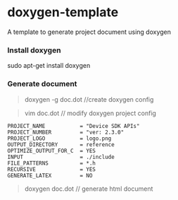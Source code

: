 # doxygen-template
A template to generate project  document using doxygen

### Install doxygen
sudo apt-get install doxygen

### Generate document
> doxygen -g doc.dot	//create doxygen config   

> vim doc.dot			// modify doxygen project config
```
PROJECT_NAME           = "Device SDK APIs"
PROJECT_NUMBER         = "ver: 2.3.0"
PROJECT_LOGO           = logo.png
OUTPUT_DIRECTORY       = reference
OPTIMIZE_OUTPUT_FOR_C  = YES
INPUT                  = ./include
FILE_PATTERNS          = *.h
RECURSIVE              = YES
GENERATE_LATEX         = NO
```

> doxygen doc.dot		// generate html document

